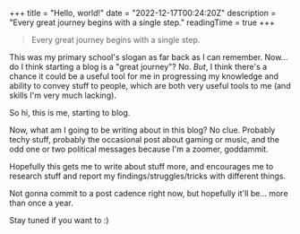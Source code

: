 +++
title = "Hello, world!"
date = "2022-12-17T00:24:20Z"
description = "Every great journey begins with a single step."
readingTime = true
+++

> Every great journey begins with a single step.

This was my primary school's slogan as far back as I can remember. Now... do I
think starting a blog is a "great journey"? No. _But_, I think there's a chance
it could be a useful tool for me in progressing my knowledge and ability to
convey stuff to people, which are both very useful tools to me (and skills I'm
very much lacking).

So hi, this is me, starting to blog.

Now, what am I going to be writing about in this blog? No clue. Probably techy
stuff, probably the occasional post about gaming or music, and the odd one or
two political messages because I'm a zoomer, goddammit.

Hopefully this gets me to write about stuff more, and encourages me to research
stuff and report my findings/struggles/tricks with different things.

Not gonna commit to a post cadence right now, but hopefully it'll be... more
than once a year.

Stay tuned if you want to :)
